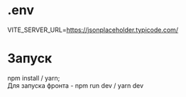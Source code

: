# .env

VITE_SERVER_URL=https://jsonplaceholder.typicode.com/

# Запуск

npm install / yarn;  
Для запуска фронта - npm run dev / yarn dev
